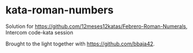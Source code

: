 # kata-roman-numbers
Solution for https://github.com/12meses12katas/Febrero-Roman-Numerals, Intercom code-kata session

Brought to the light together with https://github.com/bbaja42.
